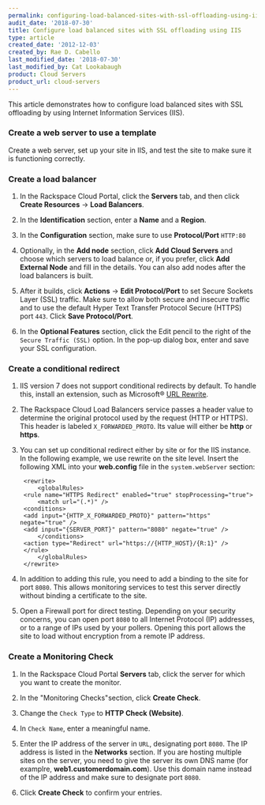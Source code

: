 ```yaml
---
permalink: configuring-load-balanced-sites-with-ssl-offloading-using-iis/
audit_date: '2018-07-30'
title: Configure load balanced sites with SSL offloading using IIS
type: article
created_date: '2012-12-03'
created_by: Rae D. Cabello
last_modified_date: '2018-07-30'
last_modified_by: Cat Lookabaugh
product: Cloud Servers
product_url: cloud-servers
---
```


This article demonstrates how to configure load balanced
sites with SSL offloading by using Internet Information Services (IIS).

### Create a web server to use a template

Create a web server, set up your site in IIS, and test the site to
make sure it is functioning correctly.

### Create a load balancer

1. In the Rackspace Cloud Portal, click the **Servers** tab, and then click 
**Create Resources** -> **Load Balancers**.

2. In the **Identification** section, enter a **Name** and a **Region**. 

3. In the **Configuration** section, make sure to use **Protocol/Port** ``HTTP:80``

4. Optionally, in the **Add node** section, click **Add Cloud Servers** and choose which servers to load balance or, if you prefer, click **Add External Node** and fill in the details.  You can also add nodes after the load balancers is built.

3. After it builds, click **Actions** -> **Edit Protocol/Port** to set Secure Sockets Layer (SSL) traffic. Make sure to allow 
both secure and insecure traffic and to use the default Hyper Text Transfer Protocol 
Secure (HTTPS) port ``443``. Click **Save Protocol/Port**.

4. In the **Optional Features** section, click the Edit pencil to the right of the ``Secure Traffic (SSL)`` option. In the pop-up dialog box, enter and save your SSL configuration.

### Create a conditional redirect

1. IIS version 7 does not support conditional redirects by default. To handle this, 
install an extension, such as Microsoft&reg; [URL Rewrite](http://www.iis.net/downloads/microsoft/url-rewrite).

2. The Rackspace Cloud Load Balancers service passes a header value to determine the
original protocol used by the request (HTTP or HTTPS). This header is
labeled ``X_FORWARDED_PROTO``. Its value will either be **http** or **https**.

3. You can set up conditional redirect either by site or for the IIS instance.
In the following example, we use rewrite on the site level. Insert
the following XML into your **web.config** file in the ``system.webServer``
section:

        <rewrite>
            <globalRules>
        <rule name="HTTPS Redirect" enabled="true" stopProcessing="true">
            <match url="(.*)" />
        <conditions>
        <add input="{HTTP_X_FORWARDED_PROTO}" pattern="https" negate="true" />
        <add input="{SERVER_PORT}" pattern="8080" negate="true" />
            </conditions>
        <action type="Redirect" url="https://{HTTP_HOST}/{R:1}" />
        </rule>
            </globalRules>
        </rewrite>

4. In addition to adding this rule, you need to add a binding to
the site for port ``8080``. This allows monitoring services to test
this server directly without binding a certificate to the site.

5. Open a Firewall port for direct testing. Depending on your security
concerns, you can open port ``8080`` to all Internet Protocol (IP) addresses, 
or to a range of IPs used by your pollers. Opening this port allows the site to 
load without encryption from a remote IP address.

### Create a Monitoring Check

1. In the Rackspace Cloud Portal **Servers** tab, click the server for which you want to create the
monitor.

2. In the "Monitoring Checks"section, click **Create Check**.

3. Change the ``Check Type`` to **HTTP Check (Website)**.

4. In ``Check Name``, enter a meaningful name.

5. Enter the IP address of the server in ``URL``, designating port ``8080``.
The IP address is listed in the **Networks** section. If you are
hosting multiple sites on the server, you need to give the server
its own DNS name (for examplre, **web1.customerdomain.com**). Use this domain name
instead of the IP address and make sure to designate port ``8080``.

6. Click **Create Check** to confirm your entries.
